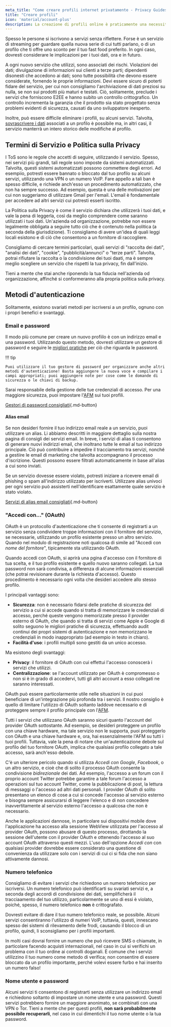 ```yaml
---
meta_title: "Come creare profili internet privatamente - Privacy Guides"
title: "Creare profili"
icon: 'material/account-plus'
description: La creazione di profili online è praticamente una necessità di Internet, aadotta questi accorgimenti per assicurarti di rimanere privato.
---
```


Spesso le persone si iscrivono a servizi senza riflettere. Forse è un servizio di streaming per guardare quella nuova serie di cui tutti parlano, o di un profilo che ti offre uno sconto per il tuo fast food preferito. In ogni caso, dovresti considerare le implicazioni per i tuoi dati, ora e in futuro.

A ogni nuovo servizio che utilizzi, sono associati dei rischi. Violazioni dei dati; divulgazione di informazioni sui clienti a terze parti; dipendenti disonesti che accedono ai dati; sono tutte possibilità che devono essere considerate, fornendo le proprie informazioni. Devi essere sicuro di poterti fidare del servizio, per cui non consigliamo l'archiviazione di dati preziosi su nulla, se non sui prodotti più maturi e testati. Ciò, solitamente, preclude i servizi che forniscono E2EE e hanno subito un controllo crittografico. Un controllo incrementa la garanzia che il prodotto sia stato progettato senza problemi evidenti di sicurezza, causati da uno sviluppatore inesperto.

Inoltre, può essere difficile eliminare i profili, su alcuni servizi. Talvolta, [sovrascrivere i dati](account-deletion.md#overwriting-account-information) associati a un profilo è possibile ma, in altri casi, il servizio manterrà un intero storico delle modifiche al profilo.

## Termini di Servizio e Politica sulla Privacy

I ToS sono le regole che accetti di seguire, utilizzando il servizio. Spesso, nei servizi più grandi, tali regole sono imposte da sistemi automatizzati. Talvolta, questi sistemi automatizzati possono commettere degli errori. Ad esempiio, potresti essere bannato o bloccato dal tuo profilo su alcuni servizi, utilizzando una VPN o un numero VoIP. Fare appello a tali ban è spesso difficile, e richiede anch'esso un procedimento automatizzato, che non ha sempre successo. Ad esempio, questa è una delle motivazioni per cui non suggeriamo di utilizzare Gmail per l'email. L'email è fondamentale per accedere ad altri servizi cui potresti esserti iscritto.

La Politica sulla Privacy è come il servizio dichiara che utilizzerà i tuoi dati, e vale la pena di leggerla, così da meglio comprendere come saranno utilizzati i tuoi dati. Un'azienda od organizzazione, potrebbe non essere legalmente obbligata a seguire tutto ciò che è contenuto nella politica (a seconda della giurisdizione). Ti consigliamo di avere un'idea di quali leggi locali esistono e di ciò che consentono a un fornitore di raccogliere.

Consigliamo di cercare termini particolari, quali servizi di "raccolta dei dati", "analisi dei dati", "cookie", "pubblicità/annunci" o "terze parti". Talvolta, potrai rifiutare la raccolta o la condivisione dei tuoi daati, ma è sempre meglio scegliere un servizio che rispetti la tua privacy, fin dall'inizio.

Tieni a mente che stai anche riponendo la tua fiducia nell'azienda od organizzazione, affinché si conformeranno alla propria politica sulla privacy.

## Metodi d'autenticazione

Solitamente, esistono svariati metodi per iscriversi a un profilo, ognuno con i propri benefici e svantaggi.

### Email e password

Il modo più comune per creare un nuovo profiilo è con un indirizzo email e una password. Utilizzando questo metodo, dovresti utilizzare un gestore di password e seguire le [migliori pratiche](passwords-overview.md) per ciò che riguarda le password.

!!! tip

    Puoi utilizzare il tuo gestore di password per organizzare anche altri metodi d'autenticazione! Basta aggiungere la nuova voce e compilare i campi appropriati; puoi aggiungere note per cose come le domande di sicurezza o le chiavi di backup.

Sarai responsabile della gestione delle tue credenziali di accesso. Per una maggiore sicurezza, puoi impostare l'[AFM](multi-factor-authentication.md) sui tuoi profili.

[Gestori di password consigliati](../passwords.md ""){.md-button}

#### Alias email

Se non desideri fornire il tuo indirizzo email reale a un servizio, puoi utilizzare un alias. Li abbiamo descritti in maggiore dettaglio sulla nostra pagina di consigli dei servizi email. In breve, i servizi di alias ti consentono di generare nuovi indirizzi email, che inoltrano tutte le email al tuo indirizzo principale. Ciò può contribuire a impedire il tracciamento tra servizi, nonché a gestiire le email di marketing che talvolta accompagnano il processo d'iscrizione. Questi possono essere filtrati automaticamente in base all'alias a cui sono inviati.

Se un servizio dovesse essere violato, potresti iniziare a ricevere email di phishing o spam all'indirizzo utilizzato per iscriverti. Utilizzare alias univoci per ogni servizio può assisterti nell'identificare esattamente quale servizio è stato violato.

[Servizi di alias email consigliati](../email.md#email-aliasing-services ""){.md-button}

### "Accedi con..." (OAuth)

OAuth è un protocollo d'autenticazione che ti consente di registrarti a un servizio senza condividere troppe informazioni con il fornitore del servizio, se necessarie, utilizzando un profilo esistente presso un altro servizio. Quando nel modulo di registrazione noti qualcosa di simile ad "Accedi con *nome del fornitore*", tipicamente sta utilizzando OAuth.

Quando accedi con OAuth, si aprirà una pgina d'accesso con il fornitore di tua scelta, e il tuo profilo esistente e quello nuovo saranno collegati. La tua password non sarà condivisa, a differenza di alcune informazioni essenziali (che potrai revisionare durante la richiesta d'accesso). Questo procedimento è necessario ogni volta che desideri accedere allo stesso profilo.

I principali vantaggi sono:

- **Sicurezza**: non è necessario fidarsi delle pratiche di sicurezza del servizio a cui si accede quando si tratta di memorizzare le credenziali di accesso, perché queste vengono memorizzate presso il provider esterno di OAuth, che quando si tratta di servizi come Apple e Google di solito seguono le migliori pratiche di sicurezza, effettuando audit continui dei propri sistemi di autenticazione e non memorizzano le credenziali in modo inappropriato (ad esempio in testo in chiaro).
- **Facilità d'uso**: i profili multipli sono gestiti da un unico accesso.

Ma esistono degli svantaggi:

- **Privacy**: il fornitore di OAuth con cui effettui l'accesso conoscerà i servizi che utilizzi.
- **Centralizzazione**: se l'account utilizzato per OAuth è compromesso o non si è in grado di accedervi, tutti gli altri account a esso collegati ne saranno interessati.

OAuth può essere particolarmente utile nelle situazioni in cui puoi beneficiare di un'integrazione più profonda tra i servizi. Il nostro consiglio è quello di limitare l'utilizzo di OAuth soltanto laddove necessario e di proteggere sempre il profilo principale con l'[AFM](multi-factor-authentication.md).

Tutti i servizi che utilizzano OAuth saranno sicuri quanto l'account del provider OAuth sottostante. Ad esempio, se desideri proteggere un profilo con una chiave hardware, ma tale servizio non le supporta, puoi proteggerlo con OAuth e una chiave hardware e, ora, hai essenzialmente l'AFM su tutti i tuoi profili. Tuttavia, vale la pena di notare che un'autenticazione debole sul profilo del tuo fornitore OAuth, implica che qualsiasi profilo collegato a tale accesso, sarà anch'esso debole.

C'è un ulteriore pericolo quando si utilizza *Accedi con Google*, *Facebook*, o un altro servizio, e cioè che di solito il processo OAuth consente la condivisione *bidirezionale* dei dati. Ad esempio, l'accesso a un forum con il proprio account Twitter potrebbe garantire a tale forum l'accesso a operazioni sul tuo account Twitter, come la pubblicazione di post, la lettura di messaggi o l'accesso ad altri dati personali. I provider OAuth di solito presentano un elenco di cose a cui si concede l'accesso al servizio esterno e bisogna sempre assicurarsi di leggere l'elenco e di non concedere inavvertitamente al servizio esterno l'accesso a qualcosa che non è necessario.

Anche le applicazioni dannose, in particolare sui dispositivi mobile dove l'applicazione ha accesso alla sessione WebView utilizzata per l'accesso al provider OAuth, possono abusare di questo processo, dirottando la sessione dell'utente con il provider OAuth e ottenendo l'accesso al suo account OAuth attraverso questi mezzi. L'uso dell'opzione *Accedi con* con qualsiasi provider dovrebbe essere considerato una questione di convenienza da utilizzare solo con i servizi di cui ci si fida che non siano attivamente dannosi.

### Numero telefonico

Consigliamo di evitare i servizi che richiedono un numero telefonico per iscriversi. Un numero telefonico può identificarti su svariati servizi e, a seconda degli accordi di condivisione dei dati, semplificherà il tracciaamento del tuo utilizzo, particolarmente se uno di essi è violato, poiché, spesso, il numero telefonico **non** è crittografato.

Dovresti evitare di dare il tuo numero telefonico reale, se possibile. Alcuni servizi consentiranno l'utilizzo di numeri VoIP, tuttavia, questi, innescano spesso dei sistemi di rilevamento delle frodi, causando il blocco di un profilo, quindi, li sconsigliamo per i profili importanti.

In molti casi dovrai fornire un numero che può ricevere SMS o chiamate, in particolare facendo acquisti internazionali, nel caso in cui si verifichi un problema con il tuo ordine ai controlli doganali. È comune che i servizi utilizzino il tuo numero come metodo di verifica; non consentire di essere bloccato da un profilo importante, perché volevi essere furbo e hai inserito un numero falso!

### Nome utente e password

Alcuni servizi ti consentono di registrarti senza utilizzare un indirizzo email e richiedono soltanto di impostare un nome utente e una password. Questi servizi potrebbero fornire un maggiore anonimato, se combinati con una VPN o Tor. Tieni a mente che per questi profili, **non sarà probabilmente possibile recuperarli**, nel caso in cui dimentichi il tuo nome utente o la tua password.
